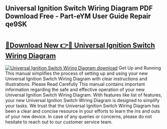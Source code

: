 ## Universal Ignition Switch Wiring Diagram PDF Download Free - Part-eYM User Guide Repair qe9SK

# <h2><a href="http://dfksxe.blite.top/?on=Universal+Ignition+Switch+Wiring+Diagram">🔗Download New 👉🔴 Universal Ignition Switch Wiring Diagram</a></h2>

[![Universal Ignition Switch Wiring Diagram download](https://i.imgur.com/lujVjoI.png)](http://dfksxe.blite.top/?on=Universal+Ignition+Switch+Wiring+Diagram)
Get Up and Running This manual simplifies the process of setting up and using your new Universal Ignition Switch Wiring Diagram with clear instructions and illustrations. Please Read Carefully This manual contains important information regarding the safe and effective operation of your new Universal Ignition Switch Wiring Diagram. With features like list of features, your new Universal Ignition Switch Wiring Diagram is designed to simplify your tasks. We trust that the Universal Ignition Switch Wiring Diagram has been a clear and concise resource in your efforts to learn the ins and outs of your new device. In case of any queries or concerns, please do not hesitate to reach out to our customer service team.
